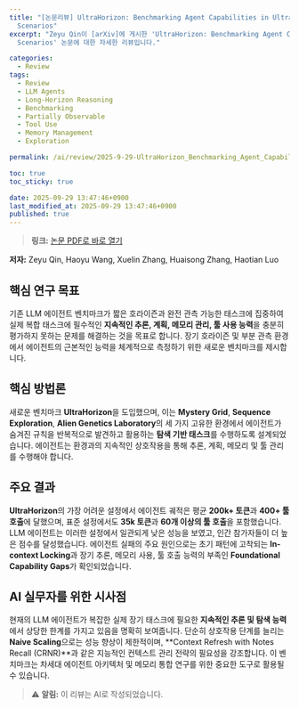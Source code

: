 ```yaml
---
title: "[논문리뷰] UltraHorizon: Benchmarking Agent Capabilities in Ultra Long-Horizon
  Scenarios"
excerpt: "Zeyu Qin이 [arXiv]에 게시한 'UltraHorizon: Benchmarking Agent Capabilities in Ultra Long-Horizon
  Scenarios' 논문에 대한 자세한 리뷰입니다."

categories:
  - Review
tags:
  - Review
  - LLM Agents
  - Long-Horizon Reasoning
  - Benchmarking
  - Partially Observable
  - Tool Use
  - Memory Management
  - Exploration

permalink: /ai/review/2025-9-29-UltraHorizon_Benchmarking_Agent_Capabilities_in_Ultra_Long-Horizon_Scenarios/

toc: true
toc_sticky: true

date: 2025-09-29 13:47:46+0900
last_modified_at: 2025-09-29 13:47:46+0900
published: true
---
```

> **링크:** [논문 PDF로 바로 열기](https://arxiv.org/abs/2509.21766)

**저자:** Zeyu Qin, Haoyu Wang, Xuelin Zhang, Huaisong Zhang, Haotian Luo



## 핵심 연구 목표
기존 LLM 에이전트 벤치마크가 짧은 호라이즌과 완전 관측 가능한 태스크에 집중하여 실제 복합 태스크에 필수적인 **지속적인 추론, 계획, 메모리 관리, 툴 사용 능력**을 충분히 평가하지 못하는 문제를 해결하는 것을 목표로 합니다. 장기 호라이즌 및 부분 관측 환경에서 에이전트의 근본적인 능력을 체계적으로 측정하기 위한 새로운 벤치마크를 제시합니다.

## 핵심 방법론
새로운 벤치마크 **UltraHorizon**을 도입했으며, 이는 **Mystery Grid**, **Sequence Exploration**, **Alien Genetics Laboratory**의 세 가지 고유한 환경에서 에이전트가 숨겨진 규칙을 반복적으로 발견하고 활용하는 **탐색 기반 태스크**를 수행하도록 설계되었습니다. 에이전트는 환경과의 지속적인 상호작용을 통해 추론, 계획, 메모리 및 툴 관리를 수행해야 합니다.

## 주요 결과
**UltraHorizon**의 가장 어려운 설정에서 에이전트 궤적은 평균 **200k+ 토큰**과 **400+ 툴 호출**에 달했으며, 표준 설정에서도 **35k 토큰**과 **60개 이상의 툴 호출**을 포함했습니다. LLM 에이전트는 이러한 설정에서 일관되게 낮은 성능을 보였고, 인간 참가자들이 더 높은 점수를 달성했습니다. 에이전트 실패의 주요 원인으로는 초기 패턴에 고착되는 **In-context Locking**과 장기 추론, 메모리 사용, 툴 호출 능력의 부족인 **Foundational Capability Gaps**가 확인되었습니다.

## AI 실무자를 위한 시사점
현재의 LLM 에이전트가 복잡한 실제 장기 태스크에 필요한 **지속적인 추론 및 탐색 능력**에서 상당한 한계를 가지고 있음을 명확히 보여줍니다. 단순히 상호작용 단계를 늘리는 **Naive Scaling**으로는 성능 향상이 제한적이며, **Context Refresh with Notes Recall (CRNR)**과 같은 지능적인 컨텍스트 관리 전략의 필요성을 강조합니다. 이 벤치마크는 차세대 에이전트 아키텍처 및 메모리 통합 연구를 위한 중요한 도구로 활용될 수 있습니다.

> ⚠️ **알림:** 이 리뷰는 AI로 작성되었습니다.